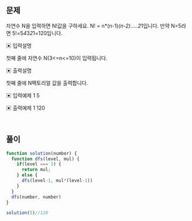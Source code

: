 ## 문제

자연수 N을 입력하면 N!값을 구하세요. N! = n*(n-1)*(n-2)*.....*2*1입니다. 만약 N=5라면 5!=5*4*3*2*1=120입니다.

▣ 입력설명

첫째 줄에 자연수 N(3<=n<=10)이 입력됩니다.

▣ 출력설명

첫째 줄에 N팩토리얼 값을 출력합니다.

▣ 입력예제 1 5

▣ 출력예제 1 120

<br>

## 풀이

```js
function solution(number) {
  function dfs(level, mul) {
    if(level === 1) {
      return mul;
    } else {
      dfs(level-1, mul*(level-1))
    }
  }
  dfs(number, number)
}

solution(5)//120
```
